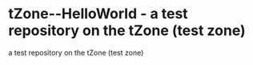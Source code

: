 # tZone--HelloWorld - a test repository on the tZone (test zone)

a test repository on the tZone (test zone)
